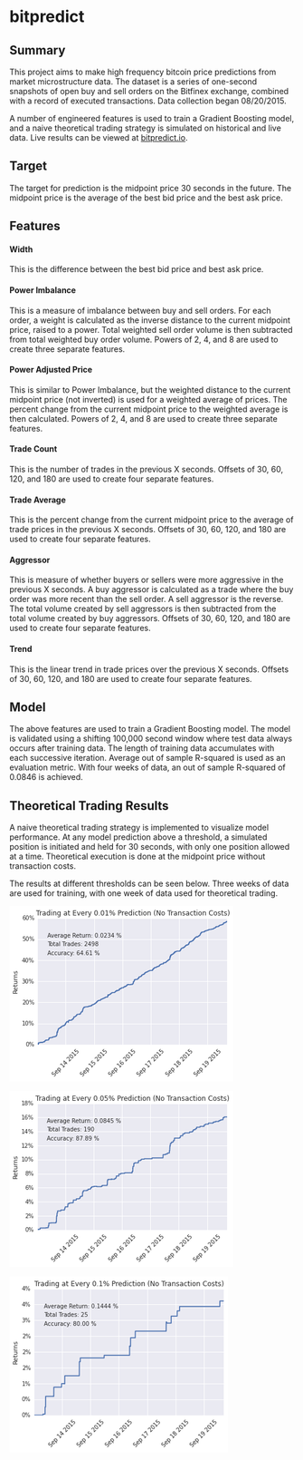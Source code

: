 # bitpredict

## Summary
This project aims to make high frequency bitcoin price predictions from market microstructure data. The dataset is a series of one-second snapshots of open buy and sell orders on the Bitfinex exchange, combined with a record of executed transactions. Data collection began 08/20/2015.

A number of engineered features is used to train a Gradient Boosting model, and a naive theoretical trading strategy is simulated on historical and live data. Live results can be viewed at [bitpredict.io](http://bitpredict.io).

## Target
The target for prediction is the midpoint price 30 seconds in the future. The midpoint price is the average of the best bid price and the best ask price.

## Features

#### Width
This is the difference between the best bid price and best ask price.

#### Power Imbalance
This is a measure of imbalance between buy and sell orders. For each order, a weight is calculated as the inverse distance to the current midpoint price, raised to a power. Total weighted sell order volume is then subtracted from total weighted buy order volume. Powers of 2, 4, and 8 are used to create three separate features. 

#### Power Adjusted Price
This is similar to Power Imbalance, but the weighted distance to the current midpoint price (not inverted) is used for a weighted average of prices. The percent change from the current midpoint price to the weighted average is then calculated. Powers of 2, 4, and 8 are used to create three separate features. 

#### Trade Count
This is the number of trades in the previous X seconds. Offsets of 30, 60, 120, and 180 are used to create four separate features.

#### Trade Average
This is the percent change from the current midpoint price to the average of trade prices in the previous X seconds. Offsets of 30, 60, 120, and 180 are used to create four separate features.

#### Aggressor
This is measure of whether buyers or sellers were more aggressive in the previous X seconds. A buy aggressor is calculated as a trade where the buy order was more recent than the sell order. A sell aggressor is the reverse. The total volume created by sell aggressors is then subtracted from the total volume created by buy aggressors. Offsets of 30, 60, 120, and 180 are used to create four separate features.

#### Trend
This is the linear trend in trade prices over the previous X seconds. Offsets of 30, 60, 120, and 180 are used to create four separate features.

## Model
The above features are used to train a Gradient Boosting model. The model is validated using a shifting 100,000 second window where test data always occurs after training data. The length of training data accumulates with each successive iteration. Average out of sample R-squared is used as an evaluation metric. With four weeks of data, an out of sample R-squared of 0.0846 is achieved.

## Theoretical Trading Results
A naive theoretical trading strategy is implemented to visualize model performance. At any model prediction above a threshold, a simulated position is initiated and held for 30 seconds, with only one position allowed at a time. Theoretical execution is done at the midpoint price without transaction costs.

The results at different thresholds can be seen below. Three weeks of data are used for training, with one week of data used for theoretical trading.

![Strategy with a 0.01% trading threshold.](images/strategy01.png)

![Strategy with a 0.05% trading threshold.](images/strategy05.png)

![Strategy with a 0.10% trading threshold.](images/strategy10.png)

